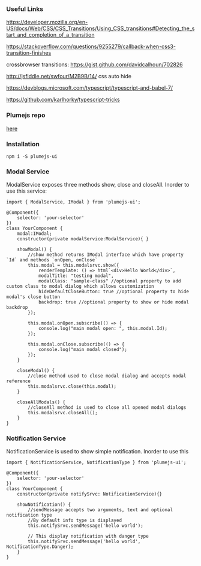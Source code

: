 ### Useful Links

https://developer.mozilla.org/en-US/docs/Web/CSS/CSS_Transitions/Using_CSS_transitions#Detecting_the_start_and_completion_of_a_transition

https://stackoverflow.com/questions/9255279/callback-when-css3-transition-finishes

crossbrowser transitions: https://gist.github.com/davidcalhoun/702826

http://jsfiddle.net/swfour/M2B9B/14/ css auto hide

https://devblogs.microsoft.com/typescript/typescript-and-babel-7/

https://github.com/karlhorky/typescript-tricks

### Plumejs repo
[here](https://github.com/kiranmantha/plumejs)

### Installation
`npm i -S plumejs-ui`

### Modal Service

ModalService exposes three methods show, close and closeAll. Inorder to use this service:

```
import { ModalService, IModal } from 'plumejs-ui';

@Component({
    selector: 'your-selector'
})
class YourComponent {
    modal:IModal;
    constructor(private modalService:ModalService){ }

    showModal() {
        //show method returns IModal interface which have property `Id` and methods `onOpen, onClose`
        this.modal = this.modalsrvc.show({
			renderTemplate: () => html`<div>Hello World</div>`,
			modalTitle: "testing modal",
			modalClass: "sample-class" //optional property to add custom class to modal dialog which allows customization
            hideDefaultCloseButton: true //optional property to hide modal's close button
            backdrop: true //optional property to show or hide modal backdrop
		});

		this.modal.onOpen.subscribe(() => {
			console.log("main modal open: ", this.modal.Id);
		});

		this.modal.onClose.subscribe(() => {
			console.log("main modal closed");
		});
    }

    closeModal() {
        //close method used to close modal dialog and accepts modal reference
        this.modalsrvc.close(this.modal);
    }

    closeAllModals() {
        //closeAll method is used to close all opened modal dialogs
        this.modalsrvc.closeAll();
    }
}

```

### Notification Service

NotificationService is used to show simple notification. Inorder to use this

```
import { NotificationService, NotificationType } from 'plumejs-ui';

@Component({
    selector: 'your-selector'
})
class YourComponent {
    constructor(private notifySrvc: NotificationService){}

    showNotification() {
        //sendMessage accepts two arguments, text and optional notification type
        //By default info type is displayed
        this.notifySrvc.sendMessage('hello world');

        // This display notification with danger type
        this.notifySrvc.sendMessage('hello world', NotificationType.Danger);
    }
}
```
